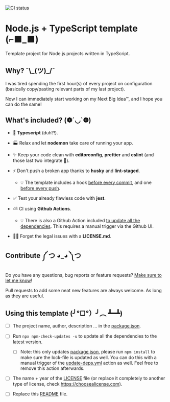 ![CI status](https://github.com/BenjaVR/node-typescript-template/actions/workflows/ci.yml/badge.svg)

# Node.js + TypeScript template (⌐■_■)

Template project for Node.js projects written in TypeScript.

## Why? ¯\\\_(ツ)\_/¯

I was tired spending the first hour(s) of every project on configuration (basically copy/pasting relevant parts of my last project).

Now I can immediately start working on my Next Big Idea™, and I hope you can do the same!

## What's included? (❁´◡`❁)

- 💪 **Typescript** (duh?!).

- 🏭 Relax and let **nodemon** take care of running your app.

- ✨ Keep your code clean with **editorconfig**, **prettier** and **eslint** (and those last two integrate 🤩).

- ⚡ Don't push a broken app thanks to **husky** and **lint-staged**.

  - 💡 The template includes a hook [before every commit](./.husky/pre-push), and one [before every push](./.husky/pre-push).

- ✅ Test your already flawless code with **jest**.

- ⛅ CI using **Github Actions**.

  - 💡 There is also a Github Action included [to update all the dependencies](./.github/workflows/update-deps.yml). This requires a manual trigger via the Github UI.

- 👩‍⚖️ Forget the legal issues with a **LICENSE.md**.

## Contribute ༼ つ ◕_◕ ༽つ

Do you have any questions, bug reports or feature requests? [Make sure to let me know](https://github.com/BenjaVR/node-typescript-template/issues/new)!

Pull requests to add some neat new features are always welcome. As long as they are useful.

## Using this template (╯°□°）╯︵ ┻━┻)

- [ ] The project name, author, description ... in the [package.json](./package.json).

- [ ] Run `npx npm-check-updates -u` to update all the dependencies to the latest version.

  - [ ] Note: this only updates [package.json](./package.json), please run `npm install` to make sure the lock-file is updated as well. You can do this with a manual trigger of the [update-deps.yml](./.github/workflows/update-deps.yml) action as well. Feel free to remove this action afterwards.

- [ ] The name + year of the [LICENSE](./LICENSE.md) file (or replace it completely to another type of license, check https://choosealicense.com).

- [ ] Replace this [README](./README.md) file.
